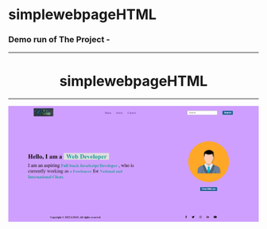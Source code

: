 # simplewebpageHTML
<h3>Demo run of The Project - </h3><hr>
<div align="center">
<h1 [align]="center">simplewebpageHTML</h1><hr>
<img src="./output.png">
</div>
